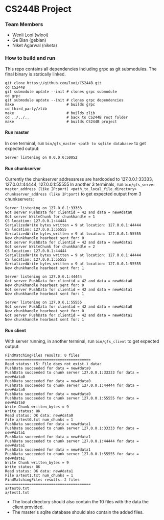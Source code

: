 # CS244B Project

### Team Members
* Wenli Looi (wlooi)
* Ge Bian (gebian)
* Niket Agarwal (niketa)

### How to build and run

This repo contains all dependencies including grpc as git submodules. The final binary is statically linked.

```shell
git clone https://github.com/looi/CS244B.git
cd CS244B
git submodule update --init # clones grpc submodule
cd grpc
git submodule update --init # clones grpc dependencies
make                        # builds grpc
cd third_party/zlib
make                        # builds zlib
cd ../../..                 # back to CS244B root folder
make                        # builds CS244B project
```

#### Run master
In one terminal, run `bin/gfs_master <path to sqlite database>` to get expected output:

```shell
Server listening on 0.0.0.0:50052
```

#### Run chunkserver
Currently the chunkserver addressress are hardcoded to 127.0.0.1:33333,
127.0.0.1:44444, 127.0.0.1:55555
In another 3 terminals, run `bin/gfs_server master_address (like IP:port) <path_to_local_file_directory> chunkserver_address (like IP:port)` to get expected output from 3 chunkservers:

```shell
Server listening on 127.0.0.1:33333
Got server PushData for clientid = 42 and data = new#data0
Got server WriteChunk for chunkhandle = 1
CS location: 127.0.0.1:44444
SerializedWrite bytes_written = 9 at location: 127.0.0.1:44444
CS location: 127.0.0.1:55555
SerializedWrite bytes_written = 9 at location: 127.0.0.1:55555
New chunkhandle hearbeat sent for: 0
Got server PushData for clientid = 42 and data = new#data1
Got server WriteChunk for chunkhandle = 2
CS location: 127.0.0.1:44444
SerializedWrite bytes_written = 9 at location: 127.0.0.1:44444
CS location: 127.0.0.1:55555
SerializedWrite bytes_written = 9 at location: 127.0.0.1:55555
New chunkhandle hearbeat sent for: 1
```

```shell
Server listening on 127.0.0.1:44444
Got server PushData for clientid = 42 and data = new#data0
New chunkhandle hearbeat sent for: 0
Got server PushData for clientid = 42 and data = new#data1
New chunkhandle hearbeat sent for: 1
```

```shell
Server listening on 127.0.0.1:55555
Got server PushData for clientid = 42 and data = new#data0
New chunkhandle hearbeat sent for: 0
Got server PushData for clientid = 42 and data = new#data1
New chunkhandle hearbeat sent for: 1
```

#### Run client
With server running, in another terminal, run `bin/gfs_client` to get expected output:

```shell
FindMatchingFiles results: 0 files
=======================================
Read status: (5: File does not exist.) data: 
PushData succeeded for data = new#data0
PushData succeeded to chunk server 127.0.0.1:33333 for data = new#data0
PushData succeeded for data = new#data0
PushData succeeded to chunk server 127.0.0.1:44444 for data = new#data0
PushData succeeded for data = new#data0
PushData succeeded to chunk server 127.0.0.1:55555 for data = new#data0
Write Chunk written_bytes = 9
Write status: OK
Read status: OK data: new#data0
File a/test0.txt num_chunks = 1
PushData succeeded for data = new#data1
PushData succeeded to chunk server 127.0.0.1:33333 for data = new#data1
PushData succeeded for data = new#data1
PushData succeeded to chunk server 127.0.0.1:44444 for data = new#data1
PushData succeeded for data = new#data1
PushData succeeded to chunk server 127.0.0.1:55555 for data = new#data1
Write Chunk written_bytes = 9
Write status: OK
Read status: OK data: new#data1
File a/test1.txt num_chunks = 1
FindMatchingFiles results: 2 files
=======================================
a/test0.txt
a/test1.txt
```

* The local directory should also contain the 10 files with the data the client provided.
* The master's sqlite database should also contain the added files.
